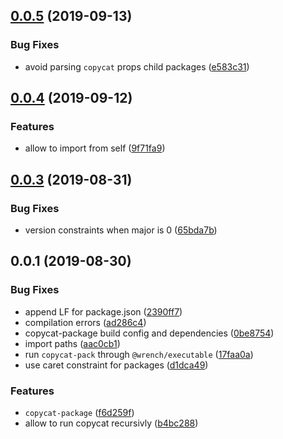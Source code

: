 ## [0.0.5](https://github.com/gavar/wrench/compare/v/copycat-package/0.0.4...v/copycat-package/0.0.5) (2019-09-13)


### Bug Fixes

* avoid parsing `copycat` props child packages ([e583c31](https://github.com/gavar/wrench/commit/e583c31))

## [0.0.4](https://github.com/gavar/wrench/compare/v/copycat-package/0.0.3...v/copycat-package/0.0.4) (2019-09-12)


### Features

* allow to import from self ([9f71fa9](https://github.com/gavar/wrench/commit/9f71fa9))

## [0.0.3](https://github.com/gavar/wrench/compare/v/copycat-package/0.0.2...v/copycat-package/0.0.3) (2019-08-31)


### Bug Fixes

* version constraints when major is 0 ([65bda7b](https://github.com/gavar/wrench/commit/65bda7b))

## 0.0.1 (2019-08-30)


### Bug Fixes

* append LF for package.json ([2390ff7](https://github.com/gavar/wrench/commit/2390ff7))
* compilation errors ([ad286c4](https://github.com/gavar/wrench/commit/ad286c4))
* copycat-package build config and dependencies ([0be8754](https://github.com/gavar/wrench/commit/0be8754))
* import paths ([aac0cb1](https://github.com/gavar/wrench/commit/aac0cb1))
* run `copycat-pack` through `@wrench/executable` ([17faa0a](https://github.com/gavar/wrench/commit/17faa0a))
* use caret constraint for packages ([d1dca49](https://github.com/gavar/wrench/commit/d1dca49))


### Features

* `copycat-package` ([f6d259f](https://github.com/gavar/wrench/commit/f6d259f))
* allow to run copycat recursivly ([b4bc288](https://github.com/gavar/wrench/commit/b4bc288))

